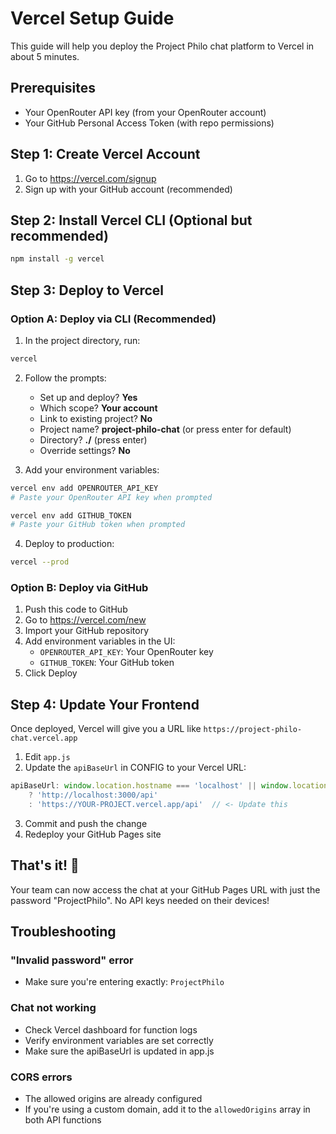 # Vercel Setup Guide

This guide will help you deploy the Project Philo chat platform to Vercel in about 5 minutes.

## Prerequisites
- Your OpenRouter API key (from your OpenRouter account)
- Your GitHub Personal Access Token (with repo permissions)

## Step 1: Create Vercel Account
1. Go to https://vercel.com/signup
2. Sign up with your GitHub account (recommended)

## Step 2: Install Vercel CLI (Optional but recommended)
```bash
npm install -g vercel
```

## Step 3: Deploy to Vercel

### Option A: Deploy via CLI (Recommended)
1. In the project directory, run:
```bash
vercel
```

2. Follow the prompts:
   - Set up and deploy? **Yes**
   - Which scope? **Your account**
   - Link to existing project? **No**
   - Project name? **project-philo-chat** (or press enter for default)
   - Directory? **./** (press enter)
   - Override settings? **No**

3. Add your environment variables:
```bash
vercel env add OPENROUTER_API_KEY
# Paste your OpenRouter API key when prompted

vercel env add GITHUB_TOKEN  
# Paste your GitHub token when prompted
```

4. Deploy to production:
```bash
vercel --prod
```

### Option B: Deploy via GitHub
1. Push this code to GitHub
2. Go to https://vercel.com/new
3. Import your GitHub repository
4. Add environment variables in the UI:
   - `OPENROUTER_API_KEY`: Your OpenRouter key
   - `GITHUB_TOKEN`: Your GitHub token
5. Click Deploy

## Step 4: Update Your Frontend

Once deployed, Vercel will give you a URL like `https://project-philo-chat.vercel.app`

1. Edit `app.js`
2. Update the `apiBaseUrl` in CONFIG to your Vercel URL:
```javascript
apiBaseUrl: window.location.hostname === 'localhost' || window.location.hostname === '127.0.0.1' 
    ? 'http://localhost:3000/api' 
    : 'https://YOUR-PROJECT.vercel.app/api'  // <- Update this
```

3. Commit and push the change
4. Redeploy your GitHub Pages site

## That's it! 🎉

Your team can now access the chat at your GitHub Pages URL with just the password "ProjectPhilo".
No API keys needed on their devices!

## Troubleshooting

### "Invalid password" error
- Make sure you're entering exactly: `ProjectPhilo`

### Chat not working
- Check Vercel dashboard for function logs
- Verify environment variables are set correctly
- Make sure the apiBaseUrl is updated in app.js

### CORS errors
- The allowed origins are already configured
- If you're using a custom domain, add it to the `allowedOrigins` array in both API functions